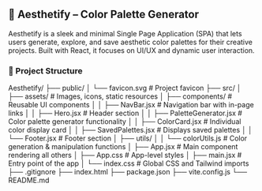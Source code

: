 ## 🎨 Aesthetify – Color Palette Generator

Aesthetify is a sleek and minimal Single Page Application (SPA) that lets users generate, explore, and save aesthetic color palettes for their creative projects. Built with React, it focuses on UI/UX and dynamic user interaction.

### 📁 Project Structure

Aesthetify/
├── public/
│   └── favicon.svg              # Project favicon
├── src/
│   ├── assets/                  # Images, icons, static resources
│   ├── components/              # Reusable UI components
│   │   ├── NavBar.jsx           # Navigation bar with in-page links
│   │   ├── Hero.jsx             # Header section
│   │   ├── PaletteGenerator.jsx # Color palette generator functionality
│   │   ├── ColorCard.jsx        # Individual color display card
│   │   ├── SavedPalettes.jsx    # Displays saved palettes
│   │   └── Footer.jsx           # Footer section
│   ├── utils/
│   │   └── colorUtils.js        # Color generation & manipulation functions
│   ├── App.jsx                  # Main component rendering all others
│   ├── App.css                  # App-level styles
│   ├── main.jsx                 # Entry point of the app
│   └── index.css                # Global CSS and Tailwind imports
├── .gitignore
├── index.html
├── package.json
├── vite.config.js
└── README.md
